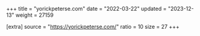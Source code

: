 +++
title = "yorickpeterse.com"
date = "2022-03-22"
updated = "2023-12-13"
weight = 27159

[extra]
source = "https://yorickpeterse.com/"
ratio = 10
size = 27
+++

